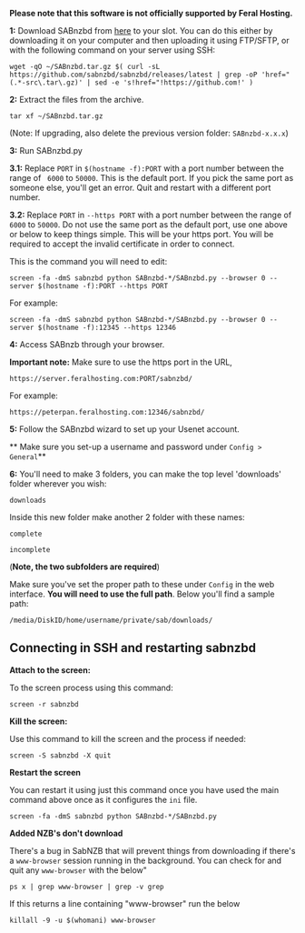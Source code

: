 
**Please note that this software is not officially supported by Feral Hosting.**

**1:** Download SABnzbd from [here](https://github.com/sabnzbd/sabnzbd/releases/latest) to your slot. You can do this either by downloading it on your computer and then uploading it using FTP/SFTP, or with the following command on your server using SSH:

~~~
wget -qO ~/SABnzbd.tar.gz $( curl -sL https://github.com/sabnzbd/sabnzbd/releases/latest | grep -oP 'href="(.*-src\.tar\.gz)' | sed -e 's!href="!https://github.com!' )
~~~

**2:** Extract the files from the archive.

~~~
tar xf ~/SABnzbd.tar.gz
~~~

(Note: If upgrading, also delete the previous version folder: `SABnzbd-x.x.x`)

**3:** Run SABnzbd.py

**3.1:** Replace `PORT` in `$(hostname -f):PORT` with a port number between the range of ` 6000` to `50000`. This is the default port. If you pick the same port as someone else, you'll get an error.  Quit and restart with a different port number.

**3.2:** Replace `PORT` in `--https PORT` with a port number between the range of ` 6000` to `50000`. Do not use the same port as the default port, use one above or below to keep things simple. This will be your https port. You will be required to accept the invalid certificate in order to connect.

This is the command you will need to edit:

~~~
screen -fa -dmS sabnzbd python SABnzbd-*/SABnzbd.py --browser 0 --server $(hostname -f):PORT --https PORT
~~~

For example:

~~~
screen -fa -dmS sabnzbd python SABnzbd-*/SABnzbd.py --browser 0 --server $(hostname -f):12345 --https 12346
~~~

**4:** Access SABnzb through your browser.

**Important note:** Make sure to use the https port in the URL,

~~~
https://server.feralhosting.com:PORT/sabnzbd/
~~~

For example:

~~~
https://peterpan.feralhosting.com:12346/sabnzbd/
~~~

**5:** Follow the SABnzbd wizard to set up your Usenet account.

** Make sure you set-up a username and password under `Config > General`**

**6:**  You'll need to make 3 folders, you can make the top level 'downloads' folder wherever you wish:

~~~
downloads
~~~

Inside this new folder make another 2 folder with these names:

~~~
complete
~~~

~~~
incomplete
~~~

(**Note, the two subfolders are required**)

Make sure you've set the proper path to these under `Config` in the web interface. **You will need to use the full path**. Below you'll find a sample path:

~~~
/media/DiskID/home/username/private/sab/downloads/
~~~

Connecting in SSH and restarting sabnzbd
----

**Attach to the screen:**

To the screen process using this command:

~~~
screen -r sabnzbd
~~~

**Kill the screen:**

Use this command to kill the screen and the process if needed:

~~~
screen -S sabnzbd -X quit
~~~

**Restart  the screen**

You can restart it using just this command once you have used the main command above once as it configures the `ini` file.

~~~
screen -fa -dmS sabnzbd python SABnzbd-*/SABnzbd.py
~~~

**Added NZB's don't download**

There's a bug in SabNZB that will prevent things from downloading if there's a `www-browser` session running in the background. You can check for and quit any `www-browser` with the below"

~~~
ps x | grep www-browser | grep -v grep
~~~

If this returns a line containing "www-browser" run the below

~~~
killall -9 -u $(whomani) www-browser
~~~




